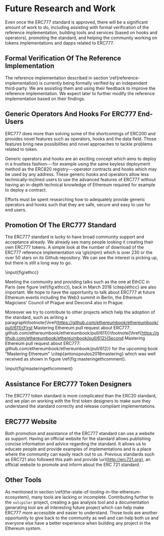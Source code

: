 # Future Research and Work

Even once the ERC777 standard is approved, there will be a significant amount of work to do, including assisting with formal verification of the reference implementation, building tools and services (based on hooks and operators), promoting the standard, and helping the community working on tokens implementations and dapps related to ERC777.

## Formal Verification Of The Reference Implementation

The reference implementation described in section \ref{reference-implementation} is currently being formally verified by an independent third-party. We are assisting them and using their feedback to improve the reference implementation. We expect later to further modify the reference implementation based on their findings.

## Generic Operators And Hooks For ERC777 End-Users

ERC777 does more than solving some of the shortcomings of ERC200 and provides novel features such as operators, hooks and the data field. Those features bring new possibilities and novel approaches to tackle problems related to token.

Generic operators and hooks are an exciting concept which aims to deploy in a trustless fashion---for example using the same keyless deployment method as the ERC820 registry---operator contracts and hooks which may be used by any address. These generic hooks and operators allow less technically-inclined users to use the advanced features of ERC777 without having an in-depth technical knowledge of Ethereum required for example to deploy a contract.

Efforts must be spent researching how to adequately provide generic operators and hooks such that they are safe, secure and easy to use for end users.

## Promotion Of The ERC777 Standard

The ERC777 standard is lucky to have broad community support and acceptance already. We already see many people looking it creating their own ERC777 tokens. A simple look at the number of download of the ERC777 reference implementation via \gls{npm} which is over 230 or the over 50 stars on its Github repository. We can see the interest is picking up, but there is still a long way to go.

\input{fig/ethcc}

Meeting the community and providing talks such as the one at EthCC in Paris (see figure \ref{fig:ethcc}), back in March 2018 \citep{ethcc} are also important. We hope to have the opportunity to talk about ERC777 at future Ethereum events including the Web3 summit in Berlin, the Ethereum Magicians' Council of Prague and Devcon4 also in Prague.

Moreover we try to contribute to other projects which help the adoption of the standard, such as writing a paragraph\footnote{\href{https://github.com/ethereumbook/ethereumbook/pull/611}{First Mastering Ethereum pull request about ERC777: github.com/ethereumbook/ethereumbook/pull/611}}\footnote{\href{https://github.com/ethereumbook/ethereumbook/pull/612}{Second Mastering Ethereum pull request about ERC777: github.com/ethereumbook/ethereumbook/pull/612}} for the upcoming book "Mastering Ethereum" \citep{antonopoulos2018mastering} which was well received as shown in figure \ref{fig:masteringethcomment}.

\input{fig/masteringethcomment}

## Assistance For ERC777 Token Designers

The ERC777 token standard is more complicated than the ERC20 standard, and we plan on working with the first token designers to make sure they understand the standard correctly and release compliant implementations.

## ERC777 Website

Both promotion and assistance of the ERC777 standard can use a website as support. Having an official website for the standard allows publishing concise information and advice regarding the standard. It allows us to educate people and provide examples of implementations and is a place where the community can easily reach out to us. Previous standards such as ERC721 also followed this path and provide \url{http://erc721.org}, an official website to promote and inform about the ERC 721 standard.

## Other Tools

As mentioned in section \ref{the-state-of-tooling-in-the-ethereum-ecosystem}, many tools are lacking or incomplete. Contributing further to the `solcpiler` project, creating a gas analysis tool and a documentation generating tool are all interesting future project which can help make ERC777 more accessible and easier to understand. Those tools are another opportunity to give back to the community as well and can help both us and everyone else have a better experience when building any project in the Ethereum system.
